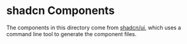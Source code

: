 # shadcn Components

The components in this directory come from [shadcn/ui](https://ui.shadcn.com/),
which uses a command line tool to generate the component files.
